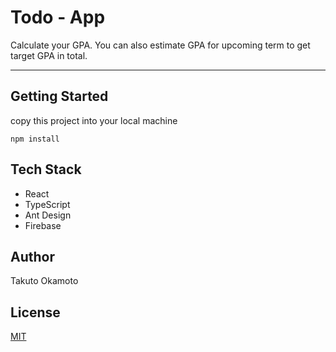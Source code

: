 # Todo - App
Calculate your GPA. You can also estimate GPA for upcoming term to get target GPA in total.

---
## Getting Started
copy this project into your local machine
```
npm install
```

## Tech Stack
- React
- TypeScript
- Ant Design
- Firebase

## Author
Takuto Okamoto

## License
[MIT](https://choosealicense.com/licenses/mit/)